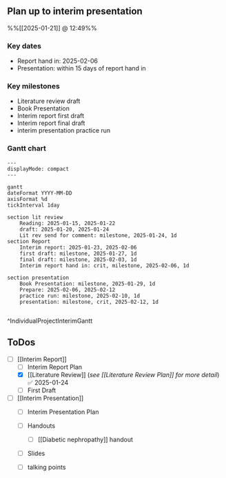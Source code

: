 
## Plan up to interim presentation
%%[[2025-01-21]] @ 12:49%%

### Key dates

- Report hand in: 2025-02-06
- Presentation: within 15 days of report hand in

### Key milestones

- Literature review draft
- Book Presentation
- Interim report first draft
- Interim report final draft
- interim presentation practice run

### Gantt chart

```mermaid
---
displayMode: compact
---

gantt
dateFormat YYYY-MM-DD
axisFormat %d
tickInterval 1day

section lit review
	Reading: 2025-01-15, 2025-01-22
	draft: 2025-01-20, 2025-01-24
	Lit rev send for comment: milestone, 2025-01-24, 1d
section Report
	Interim report: 2025-01-23, 2025-02-06
	first draft: milestone, 2025-01-27, 1d
	final draft: milestone, 2025-02-03, 1d
	Interim report hand in: crit, milestone, 2025-02-06, 1d

section presentation
	Book Presentation: milestone, 2025-01-29, 1d
	Prepare: 2025-02-06, 2025-02-12
	practice run: milestone, 2025-02-10, 1d
	presentation: milestone, crit, 2025-02-12, 1d
	
```

^IndividualProjectInterimGantt

## ToDos

- [ ] [[Interim Report]] 
	- [ ] Interim Report Plan
	- [x] [[Literature Review]] (*see [[Literature Review Plan]] for more detail*) ✅ 2025-01-24
	- [ ] First Draft

- [ ] [[Interim Presentation]]
	- [ ] Interim Presentation Plan
	- [ ] Handouts
		- [ ] [[Diabetic nephropathy]] handout
	- [ ] Slides
	- [ ] talking points

